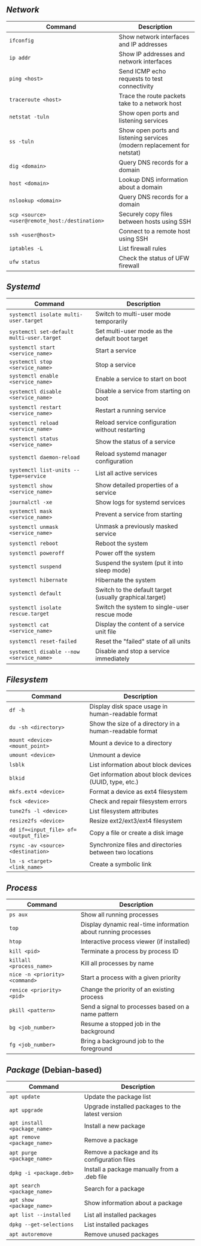 ## ***Network***

| Command                                     | Description                                                   | 
| ------------------------------------------- | ------------------------------------------------------------- |
| `ifconfig`                                  | Show network interfaces and IP addresses                      |
| `ip addr`                                   | Show IP addresses and network interfaces                      |
| `ping <host>`                               | Send ICMP echo requests to test connectivity                  |
| `traceroute <host>`                         | Trace the route packets take to a network host                |
| `netstat -tuln`                             | Show open ports and listening services                        |
| `ss -tuln`                                  | Show open ports and listening services (modern replacement for netstat) |
| `dig <domain>`                              | Query DNS records for a domain                                |
| `host <domain>`                             | Lookup DNS information about a domain                         |
| `nslookup <domain>`                         | Query DNS records for a domain                                |
| `scp <source> <user@remote_host:/destination>` | Securely copy files between hosts using SSH                |
| `ssh <user@host>`                           | Connect to a remote host using SSH                            |
| `iptables -L`                               | List firewall rules                                           |
| `ufw status`                                | Check the status of UFW firewall                              |

## ***Systemd***

| Command                                            | Description                                               |
| -------------------------------------------------- | --------------------------------------------------------- |
| `systemctl isolate multi-user.target`              | Switch to multi-user mode temporarily                     |
| `systemctl set-default multi-user.target`          | Set multi-user mode as the default boot target            |
| `systemctl start <service_name>`                   | Start a service                                           |
| `systemctl stop <service_name>`                    | Stop a service                                            |
| `systemctl enable <service_name>`                  | Enable a service to start on boot                         |
| `systemctl disable <service_name>`                 | Disable a service from starting on boot                   |
| `systemctl restart <service_name>`                 | Restart a running service                                 |
| `systemctl reload <service_name>`                  | Reload service configuration without restarting           |
| `systemctl status <service_name>`                  | Show the status of a service                              |
| `systemctl daemon-reload`                          | Reload systemd manager configuration                      |
| `systemctl list-units --type=service`              | List all active services                                  |
| `systemctl show <service_name>`                    | Show detailed properties of a service                     |
| `journalctl -xe`                                   | Show logs for systemd services                            |
| `systemctl mask <service_name>`                    | Prevent a service from starting                           |
| `systemctl unmask <service_name>`                  | Unmask a previously masked service                        |
| `systemctl reboot`                                 | Reboot the system                                         |
| `systemctl poweroff`                               | Power off the system                                      |
| `systemctl suspend`                                | Suspend the system (put it into sleep mode)               |
| `systemctl hibernate`                              | Hibernate the system                                      |
| `systemctl default`                                | Switch to the default target (usually graphical.target)   |
| `systemctl isolate rescue.target`                  | Switch the system to single-user rescue mode              |
| `systemctl cat <service_name>`                     | Display the content of a service unit file                |
| `systemctl reset-failed`                           | Reset the "failed" state of all units                     |
| `systemctl disable --now <service_name>`           | Disable and stop a service immediately                    |

## ***Filesystem***

| Command                                     | Description                                                   |
| ------------------------------------------- | ------------------------------------------------------------- |
| `df -h`                                     | Display disk space usage in human-readable format             |
| `du -sh <directory>`                        | Show the size of a directory in a human-readable format       |
| `mount <device> <mount_point>`              | Mount a device to a directory                                 |
| `umount <device>`                           | Unmount a device                                              |
| `lsblk`                                     | List information about block devices                          |
| `blkid`                                     | Get information about block devices (UUID, type, etc.)        |
| `mkfs.ext4 <device>`                        | Format a device as ext4 filesystem                            |
| `fsck <device>`                             | Check and repair filesystem errors                            |
| `tune2fs -l <device>`                       | List filesystem attributes                                    |
| `resize2fs <device>`                        | Resize ext2/ext3/ext4 filesystem                              |
| `dd if=<input_file> of=<output_file>`       | Copy a file or create a disk image                            |
| `rsync -av <source> <destination>`          | Synchronize files and directories between two locations       |
| `ln -s <target> <link_name>`                | Create a symbolic link                                        |


## ***Process*** 

| Command                                     | Description                                                   |
| ------------------------------------------- | ------------------------------------------------------------- |
| `ps aux`                                    | Show all running processes                                    |
| `top`                                       | Display dynamic real-time information about running processes |
| `htop`                                      | Interactive process viewer (if installed)                     |
| `kill <pid>`                                | Terminate a process by process ID                             |
| `killall <process_name>`                    | Kill all processes by name                                    |
| `nice -n <priority> <command>`              | Start a process with a given priority                         |
| `renice <priority> <pid>`                   | Change the priority of an existing process                    |
| `pkill <pattern>`                           | Send a signal to processes based on a name pattern            |
| `bg <job_number>`                           | Resume a stopped job in the background                        |
| `fg <job_number>`                           | Bring a background job to the foreground                      |


## ***Package*** (Debian-based)

| Command                                     | Description                                                  |
| ------------------------------------------- | ------------------------------------------------------------ |
| `apt update`                                | Update the package list                                      |
| `apt upgrade`                               | Upgrade installed packages to the latest version             |
| `apt install <package_name>`                | Install a new package                                        |
| `apt remove <package_name>`                 | Remove a package                                             |
| `apt purge <package_name>`                  | Remove a package and its configuration files                 |
| `dpkg -i <package.deb>`                     | Install a package manually from a .deb file                  |
| `apt search <package_name>`                 | Search for a package                                         |
| `apt show <package_name>`                   | Show information about a package                             |
| `apt list --installed`                      | List all installed packages                                  |
| `dpkg --get-selections`                     | List installed packages                                      |
| `apt autoremove`                            | Remove unused packages                                       |
